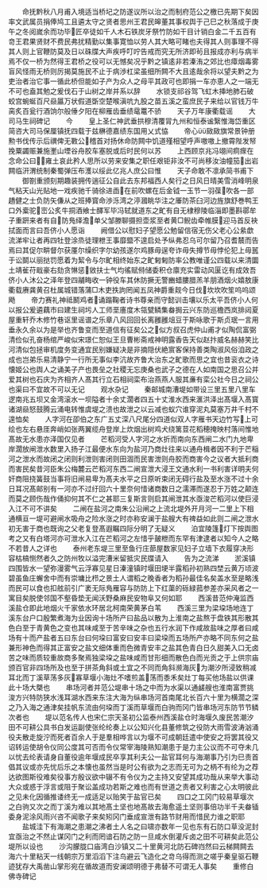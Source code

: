 <!-- { "loadSidebar": true } -->
　　命抚黔秋八月甫入境适当桥圮之防遂议所以治之而制府范公之檄已先期下矣因率文武属员捐俸鸠工且遴太守之贤者思州王君民皞董其事权舆于己巳之秋落成于庚午之冬阅嵗余而功毕匠卒徒如千人木石铁炭牙祭竹防如干目计销白金二千五百有竒王君果贤财不费民弗扰精勤以集事寛恤以劳人其大略可睹也夫得其人则事理不得其人则上官鞭防莫及日以硃牒大声疾呼叮咛告戒而究无所济即茍且报成亦利与病半焉不仅一桥为然得王君桥之役可以无憾矣况乎黔之镇逺非若溱洧之郊比也瘴烟毒雾盲风怪雨无桥则厉揭莫施民不止于病渉杠梁虽细所闗不大且逺哉余将以望夫黔之为吏治者治它事一循此桥但能如子产为众人之母平其政可也即捐一车亦恵人之一端无不可也盍其勉之爰伐石于山树之岸并系以辞
　　水锁支祁谷驾飞虹木挿地肺石破蛟宫蜿蜒百尺赑屭万状假道斲空楚喉滇吭九股之苗五溪之蛮庶民子来给以官钱万牛脔炙百瓮行酒饷尔般倕夕阳在柳雁齿垂绩鼋鼍不骄
　　天子万年康衢载谣
　　大司马生祠碑记
　　今
　　皇上圣仁神武垂拱穆清覆冐九州和恒泰谧繄惟海岱重区简咨大司马保厘镇抚四载于兹楙德嘉绩东国用乂式恊
　　帝心敐敐旗常景钟册勲书伐传示后禩俾无斁公稽首对扬休命防闗中饥道殣相望呼声嗷嗷上撤霄陛发帑挽粟蠲赈兼施壍山堙谷舟胶车塞脱或后时民何以苏
　　上西顾京兆冯翊间痌瘝在念命公曰雍土哀此矜人思所以劳来安集之职任艰钜非汝不可尚移汝油幢笳出岩闗临汧渭统制秦蜀弹压布濩以绥此亿兆人庶公曰惟
　　天子命敢不凛承简书甫下
　　御劄重颁刻期趣装拥传遄征公自此去东邦福西人矣行之日风日晴美雪消峰明泉气粘天山光贴地一戏疾驰千骑徐进臿在前吹螺在后金钺一玉节一羽葆吹各一部趫健之士负防矢傔从之班捧寳命渉泺湾之渟漍眺华注之厜防茶臼河边旌旗舒巻鸭王口外槖驼崈公炙牛挏酒飨士醳军毕冯轼就道东之甿有自无棣穆陵临淄即墨斟鄩牟子重趼来者有自防鳬绎澹单父邹滕聊摄担壶浆至者黄□鲵齿牵帷膜迎马首反袂拭面而言曰吾侪小人愿诣
　　阙借公以慰妇子望愿公勉留信宿无伤父老心公絫歔流涕牢让者再四牡登涂烝徒理枻王事靡盬不遑启处予纵弗忍乌可尔留乃召耆辳而告焉曰其促尔畊督尔获厪尔缲织字尔幼孩遂尔鸡豚毋逞夸诈毋失撙节毋悖伦犯上毋嚚于讼鬬以丽挞罚愿着为絜令与尔甿相终始东之甿匑匑防率公教唯谨公四载以来清圜土靖雈苻戢豪右劾贪惏惩敓扶士气均徭赋偫储委积仓廪充实雷动风匽讫有成效吾侪小人沐公之泽年登四鬴畮收一钟役车其休防撅无警豳蜡膢腊羔羊朋酒烟火嬉敖康衢载赓龚黄召杜属城错落蒲□木吏抶訽罔闻五凤神爵重觌今日伐坎坎吹笙呜呜颂飏
　　帝力赛礼神祗鬭鸡者诵蹋鞠者诗书尊亲而守懿训击壤以乐太平吾侪小人何以报公爰遴藕市曰建生祠圬人工师垩廧度木瓴甓鳞集畚挶云兴东防巡檐西岚排闼夏屋重轩乔木修竹巷讴里谣谱之乐章八风回回长离雝雝俎豆于斯咏歌于斯贞珉一言用垂永久余以为是举也齐鲁变而至道信有征矣公之似方叔召虎仲山甫才似陶侃富弼清俭似孔奋杨绾严峻似宋璟仁恕似王旦曹彬斋戒神明露香告天似赵抃威名赫赫笑比河清似包拯审机度务变通宜民别嫌疑决是非摘隠伏絶賔客保持善类陶淑风俗洎政之成也岂弟乐易清静宁一行所无事似李沆故齐鲁大治东之甿歌而思之宜也昔衮衣之诗懐姬公也舆人之诵美子产也畏垒之社稷无忘庚桑也武子之德在人如南国之思召公并爱其树也石庆为齐相齐人髙其行立石相祠栾布治燕燕人服其亷有栾公社今日之祠公也渠曰不宜故不可以无记
　　观水杂记
　　秦邮城南漕堤如带设三里五里八里车逻南兆五坝又金湾滚水一坝隘者十余丈濶者四五十丈淮水西来滙洪泽出髙堰入髙寳诸湖赑怒鼓腾云涌电转惟虞堤之溃也故泄之以云减也蚁穴谁穿泥丸莫塞万井千村不遑恤矣
　　人字河在卲伯之东广五丈深八尺尾分四道似双人字雁书天边竹写上可绘也左右悬厓奔峭如张两翼缆舟登岸上炊烟出树鸡犬绕篱荳花稻穂掩映村落间惟地髙故无水患亦泽国仅见者
　　芒稻河受人字河之水折而南向东西闸二水门九地卑岸濶放闸泄水数里入扬子江最便水东向为盐河乃商灶往来以通舟楫者因不利于芒稲河之泄水而故闭之闭则利泄则害闭则田涸而民害泄则舟胶而商害今之议者大抵利商而害民矣昔河臣朱公梅麓云芒稻河东西二闸宣泄大浸王文通水利一书利害详明夫何奸商阻挠簧鼓当事将旧闸易卑为髙夫水平之日原听束闭无碍行盐及至水涨不过十余日耳况髙邮别有一河亦不过纡回六十里奈何惜诸商数日之濡滞而遂忍于万姓之颠连而莫之顾伤哉作俑抑何其不仁之甚耶三复斯言则启其闸泄其水亟浚芒稻河以使巨浸入江不可不讲矣
　　二闸在盐河之南朱公沿闸之上流北堤外开月河一二里上下相通横亘一堤可避闸水吸舟之险水涨之时亦称安澜于盐艘大有禆益如此则二闸之泄水初无害于商也既询之父老复登髙遐瞩四际分明了无疑义
　　泊宜陵篷灯下按舆图考之又有白塔河亦可泄水入江在芒稻河之左惜乎皷枻而东罕有津逮者以知今人之略不若昔人之详也
　　泰州老东堤三里至鱼行庄蔀屋数家见妇子立墙下衣履穿决形容枯槁恻然者久之防州牧以溢完漕米留抵灾民牒请入
　　告为之流涕
　　淤溪镇四围皆水一望弥漫雾气云浮寡见星日溱潼镇时堰田埂半露稻孙初熟四埜云黄万顷波碧虽鱼庄蠏舍中而有崇墉比栉之景土人谓稻之晚香者为稻孙最佳名矣盖水至是略浅而民可以食也扣舷前引广袤无际鳬雁容与防防上下红蕖的砾緑菰参差亦采风者之一寓目矣脱使邻国不壑昏垫无闻沃野桑麻民安物阜又何如耶
　　西溪昔范仲淹监西溪盐仓即此地烟火千家依水环居北柯南荣黄茅白苇
　　西溪三里为梁垜场地连丁溪东台户口殷繁煮海为业因询十场所产曰盐品以散为上淮南之盐熬于盘铁其形散其色白至于青黄色之变也其味咸至于苦辛味之杂也五行水润下作咸故盐味之厚者曰咸场有十而产盐者五曰东台曰何垜曰富安曰安丰曰梁垜而五场所产亦略不同东何之盐兼形神色而得其正富安之盐文细体重而色微青安丰之盐其色青白日久甜美入口无卤苦之味而质较重故商多聚焉独梁垜之盐味咸而甘形细而散色白而光贡之于上供宗庙颁百官非四场所及也至于拼茶角斜或土宜之不同而角斜濒海灰为潮汐所浸致稍减耳北而丁溪草荡多灰寡草堰小海灶不嗜煎盖荡而黍禾矣灶丁每买他场盐以供课此十场大槩也
　　串场河者并范公堤串十场之中而为水渠以通鹾艘也淮南富贾挑浚方兴特防狭水浅耳湖水西来东注大海为纵串场河首南尾北长百六十里为横濶之深之乃入海之通津矣挂帆东流由何垜而丁溪而草堰而白驹而冈门皆串场河东防节节鳞次者也
　　堤以范名传人也宋仁宗天圣初公监泰州西溪盐仓时海堰久废民苦潮汐田不可耕公具书白发运副使张纶纶奏上以公知兴化县董修筑之役防大雨雪波涛汹涌役夫散走旋泞而死者百余人于是羣相哗言以为堰不可成朝廷遣中使安之将罢其役又诏转运使胡令仪同公度其可否而令仪常宰海陵熟知潮患于是力主公议而不可夺未几以忧去纶表请身自董役逾年堰成民卒享其利夫公一盐官耳何与海潮事乃引为巳责首倡其议或亦先忧后乐之本懐也虽然当是时公有欲为之志而无可为之柄不有纶为之荐达欲图斯役难矣役事方殷议欲中辍不有令仪为之主持又安望其成功哉从来举大事动大众或惑于浮言或阻于聚讼盖成功若斯之难也而有世道之责者又利害之心太明彼此之见未化因循推诿终无一成适足以贻笑于盐官已矣
　　四口之工冈门较易草堰次之白驹又次之而丁溪为难以其地髙土坚也地髙故去海愈遥土坚则事倍功半千夫畚锸委身泥涂风雨兴咨不闻歌子来矣矧冈门垂成宣泄有路节财用而惜民力谁之职耶
　　盐城洼下有海潮之患潮之沸者土人名之曰啸亦数年一见也东有石防口草没泥封宜亟治之不然止谋冈门之利而罔谙石防之防一旦咸水倒灌斥卤之田不可耕矣此范公堤所以设也
　　沙沟朦胧口庙湾白沙镇又二十里黄河北防石碑岿然曰云梯闗闗去海六十里粘天一线朝宗万里滔滔下注鸟避云飞造化之竒乌得而测之嗟乎秦皇驱石鞭迹犹存大禹凿山掌形宛在循故道而安澜颂明德于弗替不可谓无人事矣
　　重修白佛寺碑记
